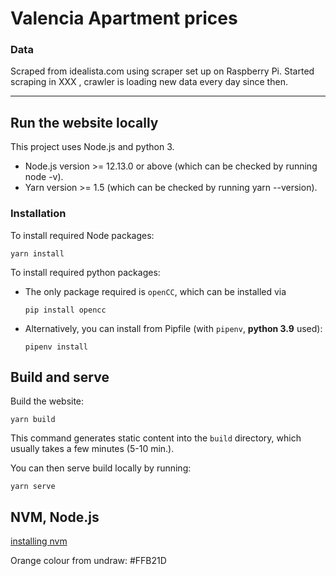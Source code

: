 # Valencia Apartment prices


### Data
Scraped from idealista.com using scraper set up on Raspberry Pi.
Started scraping in XXX , crawler is loading new data every day since then.

---

## Run the website locally

This project uses Node.js and python 3.

- Node.js version >= 12.13.0 or above (which can be checked by running node -v).
- Yarn version >= 1.5 (which can be checked by running yarn --version).

### Installation

To install required Node packages:

```console
yarn install
```

To install required python packages:

- The only package required is `openCC`, which can be installed via

  ```console
  pip install opencc
  ```

- Alternatively, you can install from Pipfile (with `pipenv`, **python 3.9** used):

  ```console
  pipenv install
  ```

## Build and serve

Build the website:

```console
yarn build
```

This command generates static content into the `build` directory, which usually takes a few minutes (5-10 min.).

You can then serve build locally by running:

```console
yarn serve
```

## NVM, Node.js

[installing nvm](https://tecadmin.net/install-nvm-macos-with-homebrew/)


Orange colour from undraw: #FFB21D
